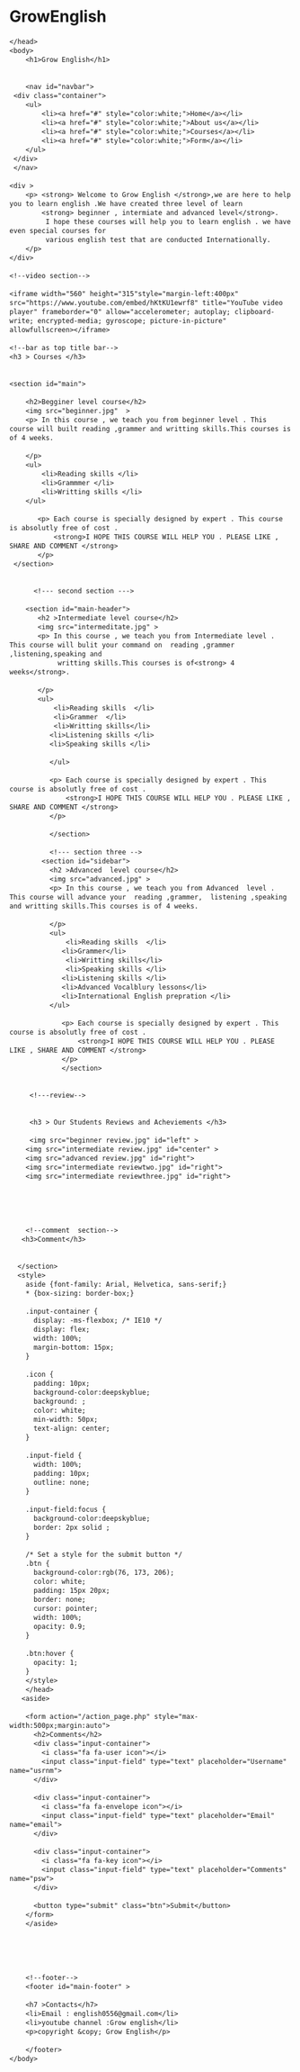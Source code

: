 # GrowEnglish
<!DOCTYPE html>
<html>
    <head> 
        <title>Grow English </title>
        <link rel="stylesheet" text="type" href="stylesheet.css">

    </head>
    <body>
        <h1>Grow English</h1>
     

        <nav id="navbar">
     <div class="container">
        <ul>
            <li><a href="#" style="color:white;">Home</a></li>
            <li><a href="#" style="color:white;">About us</a></li>
            <li><a href="#" style="color:white;">Courses</a></li>
            <li><a href="#" style="color:white;">Form</a></li>
        </ul>
     </div>
     </nav>

    <div >
        <p> <strong> Welcome to Grow English </strong>,we are here to help you to learn english .We have created three level of learn 
            <strong> beginner , intermiate and advanced level</strong>.      
             I hope these courses will help you to learn english . we have even special courses for 
             various english test that are conducted Internationally. 
        </p>
    </div>

    <!--video section-->
   
    <iframe width="560" height="315"style="margin-left:400px" src="https://www.youtube.com/embed/hKtKU1ewrf8" title="YouTube video player" frameborder="0" allow="accelerometer; autoplay; clipboard-write; encrypted-media; gyroscope; picture-in-picture" allowfullscreen></iframe>
  
    <!--bar as top title bar-->
    <h3 > Courses </h3>   
    
    
    <section id="main">
      
        <h2>Begginer level course</h2>
        <img src="beginner.jpg"  >
        <p> In this course , we teach you from beginner level . This course will built reading ,grammer and writting skills.This courses is of 4 weeks.
            
        </p>
        <ul>
            <li>Reading skills </li> 
            <li>Grammmer </li>  
            <li>Writting skills </li>
        </ul>
         
           <p> Each course is specially designed by expert . This course is absolutly free of cost .
               <strong>I HOPE THIS COURSE WILL HELP YOU . PLEASE LIKE , SHARE AND COMMENT </strong>
           </p>
     </section>
     

          <!--- second section --->
         
        <section id="main-header">
           <h2 >Intermediate level course</h2>
           <img src="intermeditate.jpg" >
           <p> In this course , we teach you from Intermediate level . This course will bulit your command on  reading ,grammer ,listening,speaking and
                writting skills.This courses is of<strong> 4 weeks</strong>.
               
           </p>
           <ul>
               <li>Reading skills  </li> 
               <li>Grammer  </li>
               <li>Writting skills</li>
              <li>Listening skills </li>
              <li>Speaking skills </li>
                   
              </ul>
                
              <p> Each course is specially designed by expert . This course is absolutly free of cost .
                  <strong>I HOPE THIS COURSE WILL HELP YOU . PLEASE LIKE , SHARE AND COMMENT </strong>
              </p>

              </section>
         
              <!--- section three -->
            <section id="sidebar">
              <h2 >Advanced  level course</h2>
              <img src="advanced.jpg" >
              <p> In this course , we teach you from Advanced  level . This course will advance your  reading ,grammer,  listening ,speaking and writting skills.This courses is of 4 weeks.
                  
              </p>
              <ul>
                  <li>Reading skills  </li> 
                 <li>Grammer</li>
                  <li>Writting skills</li>
                  <li>Speaking skills </li>
                 <li>Listening skills </li>
                 <li>Advanced Vocalblury lessons</li>
                 <li>International English prepration </li>
              </ul>
                   
                 <p> Each course is specially designed by expert . This course is absolutly free of cost .
                     <strong>I HOPE THIS COURSE WILL HELP YOU . PLEASE LIKE , SHARE AND COMMENT </strong>
                 </p>
                 </section>
           
        
         <!---review-->
      
         
         <h3 > Our Students Reviews and Acheviements </h3>
           
         <img src="beginner review.jpg" id="left" >
        <img src="intermediate review.jpg" id="center" >
        <img src="advanced review.jpg" id="right">
        <img src="intermediate reviewtwo.jpg" id="right">
        <img src="intermediate reviewthree.jpg" id="right">
        
         
            

        
        <!--comment  section-->
       <h3>Comment</h3>
      
  
      </section>
      <style>
        aside {font-family: Arial, Helvetica, sans-serif;}
        * {box-sizing: border-box;}
        
        .input-container {
          display: -ms-flexbox; /* IE10 */
          display: flex;
          width: 100%;
          margin-bottom: 15px;
        }
        
        .icon {
          padding: 10px;
          background-color:deepskyblue;
          background: ;
          color: white;
          min-width: 50px;
          text-align: center;
        }
        
        .input-field {
          width: 100%;
          padding: 10px;
          outline: none;
        }
        
        .input-field:focus {
          background-color:deepskyblue;
          border: 2px solid ;
        }
        
        /* Set a style for the submit button */
        .btn {
          background-color:rgb(76, 173, 206);
          color: white;
          padding: 15px 20px;
          border: none;
          cursor: pointer;
          width: 100%;
          opacity: 0.9;
        }
        
        .btn:hover {
          opacity: 1;
        }
        </style>
        </head>
       <aside>
        
        <form action="/action_page.php" style="max-width:500px;margin:auto">
          <h2>Comments</h2>
          <div class="input-container">
            <i class="fa fa-user icon"></i>
            <input class="input-field" type="text" placeholder="Username" name="usrnm">
          </div>
        
          <div class="input-container">
            <i class="fa fa-envelope icon"></i>
            <input class="input-field" type="text" placeholder="Email" name="email">
          </div>
          
          <div class="input-container">
            <i class="fa fa-key icon"></i>
            <input class="input-field" type="text" placeholder="Comments" name="psw">
          </div>
        
          <button type="submit" class="btn">Submit</button>
        </form>
        </aside>
        
      
      
        

        <!--footer-->
        <footer id="main-footer" >
      
        <h7 >Contacts</h7>
        <li>Email : english0556@gmail.com</li>    
        <li>youtube channel :Grow english</li>  
        <p>copyright &copy; Grow English</p>
       
        </footer>
    </body> 

</html>
